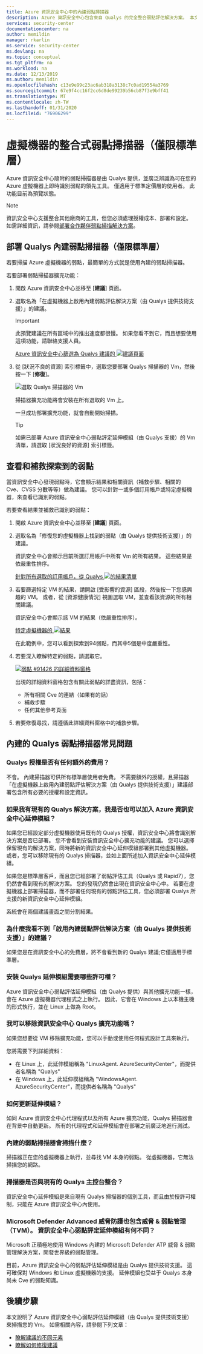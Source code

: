 ```yaml
---
title: Azure 資訊安全中心中的內建弱點掃描器
description: Azure 資訊安全中心包含來自 Qualys 的完全整合弱點評估解決方案。 本文說明如何部署和使用工具。
services: security-center
documentationcenter: na
author: memildin
manager: rkarlin
ms.service: security-center
ms.devlang: na
ms.topic: conceptual
ms.tgt_pltfrm: na
ms.workload: na
ms.date: 12/13/2019
ms.author: memildin
ms.openlocfilehash: c13e9e99c23ac6ab318a3138c7c0ad19554a3769
ms.sourcegitcommit: 67e9f4cc16f2cc6d8de99239b56cb87f3e9bff41
ms.translationtype: MT
ms.contentlocale: zh-TW
ms.lasthandoff: 01/31/2020
ms.locfileid: "76906299"
---
```

# <a name="integrated-vulnerability-scanner-for-virtual-machines-standard-tier-only"></a>虛擬機器的整合式弱點掃描器（僅限標準層）

Azure 資訊安全中心隨附的弱點掃描器是由 Qualys 提供，並廣泛辨識為可在您的 Azure 虛擬機器上即時識別弱點的領先工具。 僅適用于標準定價層的使用者。 此功能目前為預覽狀態。  

> [!NOTE]
> 資訊安全中心支援整合其他廠商的工具，但您必須處理授權成本、部署和設定。 如需詳細資訊，請參閱[部署合作夥伴弱點掃描解決方案](partner-vulnerability-assessment.md)。

## <a name="deploying-the-qualys-built-in-vulnerability-scanner-standard-tier-only"></a>部署 Qualys 內建弱點掃描器（僅限標準層）

若要掃描 Azure 虛擬機器的弱點，最簡單的方式就是使用內建的弱點掃描器。 

若要部署弱點掃描器擴充功能：

1. 開啟 Azure 資訊安全中心並移至 [**建議**] 頁面。 

1. 選取名為「在虛擬機器上啟用內建弱點評估解決方案（由 Qualys 提供技術支援）」的建議。

    > [!IMPORTANT]
    > 此預覽建議在所有區域中的推出速度都很慢。 如果您看不到它，而且想要使用這項功能，請聯絡支援人員。


    [Azure 資訊安全中心篩選為 Qualys 建議的 ![建議頁面](media/built-in-vulnerability-assessment/va-recommendations-enable-selected.png)](media/built-in-vulnerability-assessment/va-recommendations-enable-selected.png#lightbox)

1. 從 [狀況不良的資源] 索引標籤中，選取您要部署 Qualys 掃描器的 Vm，然後按一下 [**修復**]。 

    ![選取 Qualys 掃描器的 Vm](media/built-in-vulnerability-assessment/va-remediating.png)

    掃描器擴充功能將會安裝在所有選取的 Vm 上。
    
    一旦成功部署擴充功能，就會自動開始掃描。

    > [!TIP]
    > 如需已部署 Azure 資訊安全中心弱點評定延伸模組（由 Qualys 支援）的 Vm 清單，請選取 [狀況良好的資源] 索引標籤。 

## <a name="viewing-and-remediating-discovered-vulnerabilities"></a>查看和補救探索到的弱點

當資訊安全中心發現弱點時，它會顯示結果和相關資訊（補救步驟、相關的 Cve、CVSS 分數等等）做為建議。 您可以針對一或多個訂用帳戶或特定虛擬機器，來查看已識別的弱點。

若要查看結果並補救已識別的弱點：

1. 開啟 Azure 資訊安全中心並移至 [**建議**] 頁面。 

1. 選取名為「修復您的虛擬機器上找到的弱點（由 Qualys 提供技術支援）」的建議。

    資訊安全中心會顯示目前所選訂用帳戶中所有 Vm 的所有結果。 這些結果是依嚴重性排序。 

    [針對所有選取的訂用帳戶，從 Qualys ![的結果清單](media/built-in-vulnerability-assessment/va-findings-all.png)](media/built-in-vulnerability-assessment/va-findings-all.png#lightbox)

1. 若要篩選特定 VM 的結果，請開啟 [受影響的資源] 區段，然後按一下您感興趣的 VM。 或者，從 [資源健康情況] 視圖選取 VM，並查看該資源的所有相關建議。

    資訊安全中心會顯示該 VM 的結果（依嚴重性排序）。 

    [特定虛擬機器的 ![結果](media/built-in-vulnerability-assessment/va-findings.png)](media/built-in-vulnerability-assessment/va-findings.png#lightbox)

    在此範例中，您可以看到探索到94弱點，而其中5個是中度嚴重性。

1. 若要深入瞭解特定的弱點，請選取它。 

    [![弱點 #91426 的詳細資料窗格](media/built-in-vulnerability-assessment/va-vulnerability-details.png)](media/built-in-vulnerability-assessment/va-vulnerability-details.png#lightbox)

    出現的詳細資料窗格包含有關此弱點的詳盡資訊，包括：
    
    * 所有相關 Cve 的連結（如果有的話）
    * 補救步驟
    * 任何其他參考頁面

1. 若要修復尋找，請遵循此詳細資料窗格中的補救步驟。


## <a name="built-in-qualys-vulnerability-scanner-faq"></a>內建的 Qualys 弱點掃描器常見問題

### <a name="are-there-any-additional-charges-for-the-qualys-license"></a>Qualys 授權是否有任何額外的費用？
不會。 內建掃描器可供所有標準層使用者免費。 不需要額外的授權，且掃描器「在虛擬機器上啟用內建弱點評估解決方案（由 Qualys 提供技術支援）」建議部署包含所有必要的授權和設定資訊。  

### <a name="if-i-have-an-existing-qualys-solution-can-i-add-the-azure-security-center-extension-as-well"></a>如果我有現有的 Qualys 解決方案，我是否也可以加入 Azure 資訊安全中心延伸模組？
如果您已經設定部分虛擬機器使用既有的 Qualys 授權，資訊安全中心將會識別解決方案是否已部署。 您不會看到安裝資訊安全中心擴充功能的建議。 您可以選擇保留現有的解決方案，同時將新的資訊安全中心延伸模組部署到其他虛擬機器。 或者，您可以移除現有的 Qualys 掃描器，並如上面所述加入資訊安全中心延伸模組。 

如果您是標準層客戶，而且您已經部署了弱點評估工具（Qualys 或 Rapid7），您仍然會看到現有的解決方案。 您的發現仍然會出現在資訊安全中心中。 若要在虛擬機器上部署掃描器，而不部署任何現有的弱點評估工具，您必須部署 Qualys 所支援的新資訊安全中心延伸模組。 

系統會在兩個建議畫面之間分割結果。

### <a name="why-dont-i-see-the-enable-the-built-in-vulnerability-assessment-solution-powered-by-qualys-recommendation"></a>為什麼我看不到「啟用內建弱點評估解決方案（由 Qualys 提供技術支援）」的建議？
如果您是在資訊安全中心的免費層，將不會看到新的 Qualys 建議;它僅適用于標準層。 

### <a name="what-permissions-are-required-to-install-the-qualys-extension"></a>安裝 Qualys 延伸模組需要哪些許可權？
Azure 資訊安全中心弱點評估延伸模組（由 Qualys 提供）與其他擴充功能一樣，會在 Azure 虛擬機器代理程式之上執行。 因此，它會在 Windows 上以本機主機的形式執行，並在 Linux 上做為 Root。

### <a name="can-i-remove-the-security-center-qualys-extension"></a>我可以移除資訊安全中心 Qualys 擴充功能嗎？ 
如果您想要從 VM 移除擴充功能，您可以手動或使用任何程式設計工具來執行。 

您將需要下列詳細資料：

* 在 Linux 上，此延伸模組稱為 "LinuxAgent. AzureSecurityCenter"，而提供者名稱為 "Qualys"
* 在 Windows 上，此延伸模組稱為 "WindowsAgent. AzureSecurityCenter"，而提供者名稱為 "Qualys"

### <a name="how-does-the-extension-get-updated"></a>如何更新延伸模組？
如同 Azure 資訊安全中心代理程式以及所有 Azure 擴充功能，Qualys 掃描器會在背景中自動更新。 所有的代理程式和延伸模組會在部署之前廣泛地進行測試。

### <a name="what-is-scanned-by-the-built-in-vulnerability-scanner"></a>內建的弱點掃描器會掃描什麼？
掃描器正在您的虛擬機器上執行，並尋找 VM 本身的弱點。 從虛擬機器，它無法掃描您的網路。

### <a name="does-the-scanner-integrate-with-my-existing-qualys-console"></a>掃描器是否與現有的 Qualys 主控台整合？
資訊安全中心延伸模組是來自現有 Qualys 掃描器的個別工具，而且由於授許可權制，只能在 Azure 資訊安全中心內使用。

### <a name="microsoft-defender-advanced-threat-protection-also-includes-threat--vulnerability-management-tvm-how-is-the-security-center-vulnerability-assessment-extension-different"></a>Microsoft Defender Advanced 威脅防護也包含威脅 & 弱點管理（TVM）。 資訊安全中心弱點評定延伸模組有何不同？
Microsoft 正積極地使用 Windows 內建的 Microsoft Defender ATP 威脅 & 弱點管理解決方案，開發世界級的弱點管理。

目前，Azure 資訊安全中心的弱點評估延伸模組是由 Qualys 提供技術支援。 這可確保對 Windows 和 Linux 虛擬機器的支援。 延伸模組也受益于 Qualys 本身尚未 Cve 的弱點知識。

## <a name="next-steps"></a>後續步驟
本文說明了 Azure 資訊安全中心弱點評估延伸模組（由 Qualys 提供技術支援）來掃描您的 Vm。 如需相關內容，請參閱下列文章：

- [瞭解建議的不同元素](security-center-recommendations.md)
- [瞭解如何修復建議](security-center-remediate-recommendations.md)